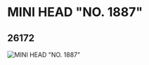 # MINI HEAD "NO. 1887"
## 26172
![MINI HEAD "NO. 1887"](https://lc-www-live-s.legocdn.com/media/bricks/5/2/6146253.jpg)
